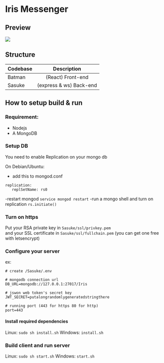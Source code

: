 # Iris Messenger

## Preview

<img src="https://cdn.discordapp.com/attachments/776612332507496460/861294678897066084/unknown.png"/>

## Structure

| Codebase |       Description       |
| :------- | :---------------------: |
| Batman   |    (React) Front-end    |
| Sasuke   | (express & ws) Back-end |

## How to setup build & run

### Requirement:

- Nodejs
- A MongoDB

### Setup DB

You need to enable Replication on your mongo db

On Debian/Ubuntu:

- add this to mongod.conf

```
replication:
   replSetName: rs0
```

-restart mongod
`service mongod restart`
-run a mongo shell and turn on replication
`rs.initiate()`

### Turn on https

Put your RSA private key in `Sasuke/ssl/privkey.pem`<br/>
and your SSL certificate in `Sasuke/ssl/fullchain.pem` (you can get one free with letsencrypt)

### Configure your server

ex:

```
# create /Sasuke/.env

# mongodb connection url
DB_URL=mongodb://127.0.0.1:27017/Iris

# jswon web token's secret key
JWT_SECRET=putalongrandomlygeneratedstringthere

# running port (443 for https 80 for http)
port=443
```

#### Install required dependencies

Linux: `sudo sh install.sh`
Windows: `install.sh`

### Build client and run server

Linux: `sudo sh start.sh`
Windows: `start.sh`
